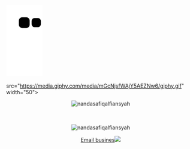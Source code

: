 ![Snake animation](https://github.com/nandasafiqalfiansyah/nandasafiqalfiansyah/blob/output/github-contribution-grid-snake.svg)

src="https://media.giphy.com/media/mGcNjsfWAjY5AEZNw6/giphy.gif" width="50"></h1>



<p align="center" > <img src="https://komarev.com/ghpvc/?username=nandasafiqalfiansyah&label=Profile%20views&color=0e75b6&style=flat" alt="nandasafiqalfiansyah" /> </p>
<br>
<p align="center"><img align="center" src="https://github-readme-streak-stats.herokuapp.com/?user=nandasafiqalfiansyah&&theme=tokyonight" alt="nandasafiqalfiansyah" /></p>


<p align = "center" ><a href="mailto:nandasafiqalfiansyah@gmail.com">Email busines</a><img src="https://media.giphy.com/media/VgCDAzcKvsR6OM0uWg/giphy.gif" width="30"></p>
